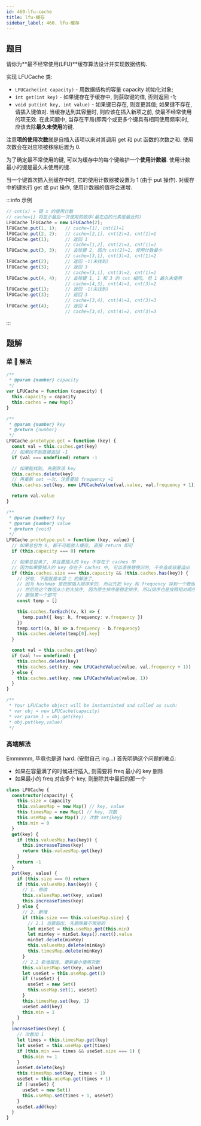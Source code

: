 ```yaml
---
id: 460-lfu-cache
title: lfu-缓存
sidebar_label: 460. lfu-缓存
---
```


## 题目

请你为**最不经常使用(LFU)**缓存算法设计并实现数据结构.

实现 LFUCache 类:

- `LFUCache(int capacity)` - 用数据结构的容量 capacity 初始化对象;
- `int get(int key)` - 如果键存在于缓存中, 则获取键的值, 否则返回 -1;
- `void put(int key, int value)` - 如果键已存在, 则变更其值; 如果键不存在, 请插入键值对. 当缓存达到其容量时, 则应该在插入新项之前, 使最不经常使用的项无效. 在此问题中, 当存在平局(即两个或更多个键具有相同使用频率)时, 应该去除**最久未使用**的键.

注意**项的使用次数**就是自插入该项以来对其调用 get 和 put 函数的次数之和. 使用次数会在对应项被移除后置为 0.

为了确定最不常使用的键, 可以为缓存中的每个键维护一个**使用计数器**. 使用计数最小的键是最久未使用的键.

当一个键首次插入到缓存中时, 它的使用计数器被设置为 1 (由于 put 操作). 对缓存中的键执行 get 或 put 操作, 使用计数器的值将会递增.

:::info 示例

```ts
// cnt(x) = 键 x 的使用计数
// cache=[] 将显示最后一次使用的顺序(最左边的元素是最近的)
LFUCache lFUCache = new LFUCache(2);
lFUCache.put(1, 1);   // cache=[1], cnt(1)=1
lFUCache.put(2, 2);   // cache=[2,1], cnt(2)=1, cnt(1)=1
lFUCache.get(1);      // 返回 1
                      // cache=[1,2], cnt(2)=1, cnt(1)=2
lFUCache.put(3, 3);   // 去除键 2, 因为 cnt(2)=1, 使用计数最小
                      // cache=[3,1], cnt(3)=1, cnt(1)=2
lFUCache.get(2);      // 返回 -1(未找到)
lFUCache.get(3);      // 返回 3
                      // cache=[3,1], cnt(3)=2, cnt(1)=2
lFUCache.put(4, 4);   // 去除键 1, 1 和 3 的 cnt 相同, 但 1 最久未使用
                      // cache=[4,3], cnt(4)=1, cnt(3)=2
lFUCache.get(1);      // 返回 -1(未找到)
lFUCache.get(3);      // 返回 3
                      // cache=[3,4], cnt(4)=1, cnt(3)=3
lFUCache.get(4);      // 返回 4
                      // cache=[3,4], cnt(4)=2, cnt(3)=3
```

:::

## 题解

### 菜 🐔 解法

```ts
/**
 * @param {number} capacity
 */
var LFUCache = function (capacity) {
  this.capacity = capacity
  this.caches = new Map()
}

/**
 * @param {number} key
 * @return {number}
 */
LFUCache.prototype.get = function (key) {
  const val = this.caches.get(key)
  // 如果找不到直接返回 -1
  if (val === undefined) return -1

  // 如果能找到, 先删除该 key
  this.caches.delete(key)
  // 再重新 set 一次, 注意要给 frequency +1
  this.caches.set(key, new LFUCacheValue(val.value, val.frequency + 1))

  return val.value
}

/**
 * @param {number} key
 * @param {number} value
 * @return {void}
 */
LFUCache.prototype.put = function (key, value) {
  // 如果总包为 0, 都不可能放入缓存, 直接 return 即可
  if (this.capacity === 0) return

  // 如果总包满了, 并且要插入的 key 不存在于 caches 中
  // 因为如果要插入的 key 存在于 caches 中, 可以直接替换旧的, 不会造成容量溢出
  if (this.caches.size === this.capacity && !this.caches.has(key)) {
    // 好啦, 下面就是本菜 🐔 的解法了,
    // 因为 hashmap 是按照插入顺序来的, 所以先把 key 和 frequency 存到一个数组里
    // 然后给这个数组从小到大排序, 因为原生排序是稳定排序, 所以排序也是按照相对顺序的
    // 删除第一个即可
    const temp = []

    this.caches.forEach((v, k) => {
      temp.push({ key: k, frequency: v.frequency })
    })
    temp.sort((a, b) => a.frequency - b.frequency)
    this.caches.delete(temp[0].key)
  }

  const val = this.caches.get(key)
  if (val !== undefined) {
    this.caches.delete(key)
    this.caches.set(key, new LFUCacheValue(value, val.frequency + 1))
  } else {
    this.caches.set(key, new LFUCacheValue(value, 1))
  }
}

/**
 * Your LFUCache object will be instantiated and called as such:
 * var obj = new LFUCache(capacity)
 * var param_1 = obj.get(key)
 * obj.put(key,value)
 */
```

### 高端解法

Emmmmm, 毕竟也是道 hard. (安慰自己 ing...) 首先明确这个问题的难点:

- 如果在容量满了的时候进行插入, 则需要将 freq 最小的 key 删除
- 如果最小的 freq 对应多个 key, 则删除其中最旧的那一个

```ts
class LFUCache {
  constructor(capacity) {
    this.size = capacity
    this.valuesMap = new Map() // key, value
    this.timesMap = new Map() // key, 次数
    this.useMap = new Map() // 次数 set{key}
    this.min = 0
  }
  get(key) {
    if (this.valuesMap.has(key)) {
      this.increaseTimes(key)
      return this.valuesMap.get(key)
    }
    return -1
  }
  put(key, value) {
    if (this.size === 0) return
    if (this.valuesMap.has(key)) {
      // 1. 修改
      this.valuesMap.set(key, value)
      this.increaseTimes(key)
    } else {
      // 2. 新增
      if (this.size === this.valuesMap.size) {
        // 2.1 当要超出, 先删除最不常用的
        let minSet = this.useMap.get(this.min)
        let minKey = minSet.keys().next().value
        minSet.delete(minKey)
        this.valuesMap.delete(minKey)
        this.timesMap.delete(minKey)
      }
      // 2.2 新增属性, 更新最小使用次数
      this.valuesMap.set(key, value)
      let useSet = this.useMap.get(1)
      if (!useSet) {
        useSet = new Set()
        this.useMap.set(1, useSet)
      }
      this.timesMap.set(key, 1)
      useSet.add(key)
      this.min = 1
    }
  }
  increaseTimes(key) {
    // 次数加 1
    let times = this.timesMap.get(key)
    let useSet = this.useMap.get(times)
    if (this.min === times && useSet.size === 1) {
      this.min += 1
    }
    useSet.delete(key)
    this.timesMap.set(key, times + 1)
    useSet = this.useMap.get(times + 1)
    if (!useSet) {
      useSet = new Set()
      this.useMap.set(times + 1, useSet)
    }
    useSet.add(key)
  }
}
```
